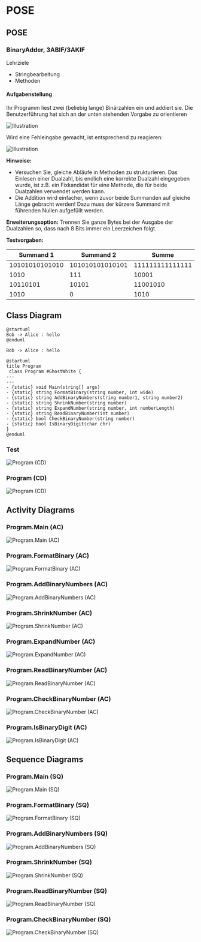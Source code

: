 # POSE

## POSE

### BinaryAdder, 3ABIF/3AKIF

Lehrziele

- Stringbearbeitung
- Methoden

#### Aufgabenstellung

Ihr Programm liest zwei (beliebig lange) Binärzahlen ein und addiert sie. Die Benutzerführung hat sich an der unten stehenden Vorgabe zu orientieren

![Illustration](Task.002.png)

Wird eine Fehleingabe gemacht, ist entsprechend zu reagieren:

![Illustration](Task.003.png)

**Hinweise:**

- Versuchen  Sie,  gleiche  Abläufe  in  Methoden  zu  strukturieren.  Das  Einlesen  einer  Dualzahl,  bis endlich eine korrekte Dualzahl eingegeben wurde, ist z.B. ein Fixkandidat für eine Methode, die für beide Dualzahlen verwendet werden kann.
- Die Addition wird einfacher, wenn zuvor beide Summanden auf gleiche Länge gebracht werden! Dazu muss der kürzere Summand mit führenden Nullen aufgefüllt werden.

**Erweiterungsoption:** Trennen Sie ganze Bytes bei der Ausgabe der Dualzahlen so, dass nach 8 Bits immer ein Leerzeichen folgt.

**Testvorgaben:**

|**Summand 1**  |**Summand 2**   |**Summe**       |
| -             | -              | -              |
|10101010101010 |101010101010101 |111111111111111 |
|1010           |111             |10001           |
|10110101       |10101           |11001010        |
|1010           |0               |1010            |

## Class Diagram

```plantUml
@startuml
Bob -> Alice : hello
@enduml
```

```plantuml
Bob -> Alice : hello
```

```plantuml
@startuml
title Program
 class Program #GhostWhite {
---
---
- {static} void Main(string[] args)
- {static} string FormatBinary(string number, int wide)
- {static} string AddBinaryNumbers(string number1, string number2)
- {static} string ShrinkNumber(string number)
- {static} string ExpandNumber(string number, int numberLength)
- {static} string ReadBinaryNumber(int number)
- {static} bool CheckBinaryNumber(string number)
- {static} bool IsBinaryDigit(char chr)
}
@enduml
```

### Test

![Program (CD)](diagrams/cd_Program.puml)

### Program (CD)

![Program (CD)](http://www.plantuml.com/plantuml/proxy?cache=no&src=https://raw.githubusercontent.com/leoggehrer/2324-34_ABIF_ACIF_POSE/master/BinaryAdder.ConApp/diagrams/cd_Program.puml)

## Activity Diagrams

### Program.Main (AC)

![Program.Main (AC)](http://www.plantuml.com/plantuml/proxy?cache=no&src=https://raw.githubusercontent.com/leoggehrer/2324-34_ABIF_ACIF_POSE/master/BinaryAdder.ConApp/diagrams/ac_Program_Main.puml)

### Program.FormatBinary (AC)

![Program.FormatBinary (AC)](http://www.plantuml.com/plantuml/proxy?cache=no&src=https://raw.githubusercontent.com/leoggehrer/2324-34_ABIF_ACIF_POSE/master/BinaryAdder.ConApp/diagrams/ac_Program_FormatBinary.puml)

### Program.AddBinaryNumbers (AC)

![Program.AddBinaryNumbers (AC)](http://www.plantuml.com/plantuml/proxy?cache=no&src=https://raw.githubusercontent.com/leoggehrer/2324-34_ABIF_ACIF_POSE/master/BinaryAdder.ConApp/diagrams/ac_Program_AddBinaryNumbers.puml)

### Program.ShrinkNumber (AC)

![Program.ShrinkNumber (AC)](http://www.plantuml.com/plantuml/proxy?cache=no&src=https://raw.githubusercontent.com/leoggehrer/2324-34_ABIF_ACIF_POSE/master/BinaryAdder.ConApp/diagrams/ac_Program_ShrinkNumber.puml)

### Program.ExpandNumber (AC)

![Program.ExpandNumber (AC)](http://www.plantuml.com/plantuml/proxy?cache=no&src=https://raw.githubusercontent.com/leoggehrer/2324-34_ABIF_ACIF_POSE/master/BinaryAdder.ConApp/diagrams/ac_Program_ExpandNumber.puml)

### Program.ReadBinaryNumber (AC)

![Program.ReadBinaryNumber (AC)](http://www.plantuml.com/plantuml/proxy?cache=no&src=https://raw.githubusercontent.com/leoggehrer/2324-34_ABIF_ACIF_POSE/master/BinaryAdder.ConApp/diagrams/ac_Program_ReadBinaryNumber.puml)

### Program.CheckBinaryNumber (AC)

![Program.CheckBinaryNumber (AC)](http://www.plantuml.com/plantuml/proxy?cache=no&src=https://raw.githubusercontent.com/leoggehrer/2324-34_ABIF_ACIF_POSE/master/BinaryAdder.ConApp/diagrams/ac_Program_CheckBinaryNumber.puml)

### Program.IsBinaryDigit (AC)

![Program.IsBinaryDigit (AC)](http://www.plantuml.com/plantuml/proxy?cache=no&src=https://raw.githubusercontent.com/leoggehrer/2324-34_ABIF_ACIF_POSE/master/BinaryAdder.ConApp/diagrams/ac_Program_IsBinaryDigit.puml)

## Sequence Diagrams

### Program.Main (SQ)

![Program.Main (SQ)](http://www.plantuml.com/plantuml/proxy?cache=no&src=https://raw.githubusercontent.com/leoggehrer/2324-34_ABIF_ACIF_POSE/master/BinaryAdder.ConApp/diagrams/sq_Program_Main.puml)

### Program.FormatBinary (SQ)

![Program.FormatBinary (SQ)](http://www.plantuml.com/plantuml/proxy?cache=no&src=https://raw.githubusercontent.com/leoggehrer/2324-34_ABIF_ACIF_POSE/master/BinaryAdder.ConApp/diagrams/sq_Program_FormatBinary.puml)

### Program.AddBinaryNumbers (SQ)

![Program.AddBinaryNumbers (SQ)](http://www.plantuml.com/plantuml/proxy?cache=no&src=https://raw.githubusercontent.com/leoggehrer/2324-34_ABIF_ACIF_POSE/master/BinaryAdder.ConApp/diagrams/sq_Program_AddBinaryNumbers.puml)

### Program.ShrinkNumber (SQ)

![Program.ShrinkNumber (SQ)](http://www.plantuml.com/plantuml/proxy?cache=no&src=https://raw.githubusercontent.com/leoggehrer/2324-34_ABIF_ACIF_POSE/master/BinaryAdder.ConApp/diagrams/sq_Program_ShrinkNumber.puml)

### Program.ReadBinaryNumber (SQ)

![Program.ReadBinaryNumber (SQ)](http://www.plantuml.com/plantuml/proxy?cache=no&src=https://raw.githubusercontent.com/leoggehrer/2324-34_ABIF_ACIF_POSE/master/BinaryAdder.ConApp/diagrams/sq_Program_ReadBinaryNumber.puml)

### Program.CheckBinaryNumber (SQ)

![Program.CheckBinaryNumber (SQ)](http://www.plantuml.com/plantuml/proxy?cache=no&src=https://raw.githubusercontent.com/leoggehrer/2324-34_ABIF_ACIF_POSE/master/BinaryAdder.ConApp/diagrams/sq_Program_CheckBinaryNumber.puml)
